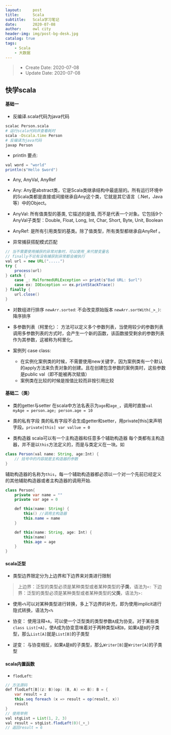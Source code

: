 ```yaml
---
layout:     post
title:      Scala
subtitle:   Scala学习笔记
date:       2020-07-08
author:     owl city
header-img: img/post-bg-desk.jpg
catalog: true
tags:
    - Scala
    - 大数据
---
```


> - Create Date: 2020-07-08
> - Update Date: 2020-07-08

## 快学scala

#### 基础一
- 反编译.scala代码为java代码
```sh
scalac Person.scala
# 运行scala代码并查看耗时
scala -Dscala.time Person
# 反编译为java代码
javap Person
```

- println 要点:
```Java
val word = "world"
println(s"Hello $word")
```

- Any, AnyVal, AnyRef
 - Any: Any是abstract类，它是Scala类继承结构中最底层的。所有运行环境中的Scala类都是直接或间接继承自Any这个类，它就是其它语言（.Net，Java等）中的Object。
 - AnyVal: 所有值类型的基类, 它描述的是值, 而不是代表一个对象。它包括9个AnyVal子类型：Double, Float, Long, Int, Char, Short, Byte, Unit, Boolean
 - AnyRef: 是所有引用类型的基类。除了值类型，所有类型都继承自AnyRef 。

- 异常捕获搭配模式匹配
```java
// 当不需要使用捕获的异常对象时，可以使用_来代替变量名
// finally不论有没有捕获到异常都会被执行
val url = new URL(".....")
try {
	process(url)
} catch {
	case _: MalformedURLException => print(s"Bad URL: $url")
	case ex: IOException => ex.printStackTrace()
} finally {
	url.close()
}
```

- 对数组进行排序
`newArr.sorted`: 不会改变原始版本
`newArr.sortWith(_>_)`: 降序排序

- 多参数列表（柯里化）： 方法可以定义多个参数列表，当使用较少的参数列表调用多参数列表的方式时，会产生一个新的函数，该函数接受剩余的参数列表作为其参数，这被称为柯里化。

- 案例列 case class: 
	- 在实例化案例类的时候，不需要使用new关键字，因为案例类有一个默认的apply方法来负责对象的创建。且在创建包含参数的案例类时，这些参数是public val（即不能被再次赋值）
	- 案例类在比较的时候是按值比较而非按引用比较


#### 基础二（类）
- 类的getter与setter
在scala中方法名表示为`age`和`age_`，调用时直接`val myAge = person.age; person.age = 10`

- 类的私有字段
类的私有字段不会生成getter和setter，用private[this]来声明字段。`private[this] var vallue = 0`

- 类构造器
scala可以有一个主构造器和任意多个辅助构造器
每个类都有主构造器，并不是以`this`方法定义的，而是与类定义在一块。如
```java
class Person(val name: String, age:Int) {
	// 括号中的内容就是主构造器的参数
}
```
辅助构造器的名称为`this`，每一个辅助构造器都必须以一个对一个先前已经定义的其他辅助构造器或者主构造器的调用开始.
```java
class Person{
	private var name = ""
	private var age = 0

	def this(name: String) {
		this() //调用主构造器
		this.name = name
	}

	def this(name: String, age: Int) {
		this(name)
		this.age = age
	}
}
```

#### scala泛型
- 类型边界限定分为上边界和下边界来对类进行限制

> 上边界：泛型的类型必须是某种类型或者某种类型的**子类**，语法为`<:`
下边界：泛型的类型必须是某种类型或者某种类型的**父类**，语法为`>:`


- 使用`<%`可以对某种类型进行转换，多上下边界的补充，即为使用implicit进行隐式转换，语法为`<%`

- 协变： 使用注释`+A`，可以使一个泛型类的类型参数`A`成为协变。对于某些类`class List[+A]`，使A成为协变意味着对于两种类型`A`和`B`，如果`A`是`B`的子类型，那么`List[A]`就是`List[B]`的子类型

- 逆变： 与协变相反，如果`A`是`B`的子类型，那么`Writer[B]`是`Writer[A]`的子类型

#### scala内置函数
- `flodLeft`:
```Java
// 方法源码
def flodLeft[B](z: B)(op: (B, A) => B): B = {
	var result = z
	this.seq foreach (x => result = op(result, x))
	result
}
// 使用举例
val stgList = List(1, 2, 3)
val result = stgList.flodLeft(0)(_+_)
// 返回result = 6
```
